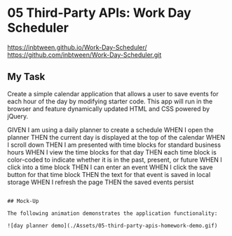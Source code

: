 # 05 Third-Party APIs: Work Day Scheduler

https://inbtween.github.io/Work-Day-Scheduler/
https://github.com/inbtween/Work-Day-Scheduler.git

## My Task

Create a simple calendar application that allows a user to save events for each hour of the day by modifying starter code. This app will run in the browser and feature dynamically updated HTML and CSS powered by jQuery.

GIVEN I am using a daily planner to create a schedule
WHEN I open the planner
THEN the current day is displayed at the top of the calendar
WHEN I scroll down
THEN I am presented with time blocks for standard business hours
WHEN I view the time blocks for that day
THEN each time block is color-coded to indicate whether it is in the past, present, or future
WHEN I click into a time block
THEN I can enter an event
WHEN I click the save button for that time block
THEN the text for that event is saved in local storage
WHEN I refresh the page
THEN the saved events persist

```

## Mock-Up

The following animation demonstrates the application functionality:

![day planner demo](./Assets/05-third-party-apis-homework-demo.gif)
```
